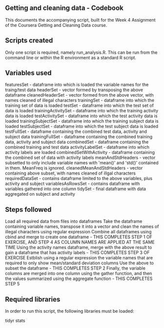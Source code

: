 ## Getting and cleaning data - Codebook

This documents the accompanying script, built for the Week 4 Assignment of the Coursera Getting and Cleaning Data course.

## Scripts created

Only one script is required, namely run_analysis.R. This can be run from the command line or within the R environment as a standard R script.

## Variables used

featuresSet - dataframe into which is loaded the variable names for the traing/test data
headerSet - vector formed by transposing the above dataframe
cleanedHeaderSet - vector formed from the above vector, with names cleaned of illegal characters
trainingSet - dataframe into which the training set of data is loaded
testSet - dataframe into which the test set of data is loaded
trainingActivitySet - dataframe into which the training activity data is loaded
testActivitySet - dataframe into which the test activity data is loaded
trainingSubjectSet - dataframe into which the training subject data is loaded
testSubjectSet - dataframe into which the test subject data is loaded
testFullSet - dataframe containing the combined test data, activity and subject data
trainingFullSet - dataframe containing the combined training data, activity and subject data
combinedSet - dataframe containing the combined training and test data
activityLabelSet - dataframe into which activity labels are loaded
combinedSetWithActivity - dataframe containing the combined set of data with activity labels
meanAndStdHeaders - vector subsetted to only include variable names with 'mean()' and 'std()' contained in them. MeanFreq is ignored.
cleanedMeanAndStdHeaders - vector containing above subset, with names cleaned of illgal characters
requiredDataSet - contains dataframe limited to the above variables, plus activity and subject
variablesAsRowsSet - contains dataframe with variables gathered into one column
tidySet - final dataframe with data aggregated on subject and activity

## Steps followed

Load all required data from files into dataframes
Take the dataframe containing variable names, transpose it into a vector and clean the names of illegal characters using regular expression
Combine all dataframes using cbind and merge to create one dataframe - THIS COMPLETES STEP 1 OF EXERCISE, AND STEP 4 AS COLUMN NAMES ARE APPLIED AT THE SAME TIME
Using the activity names dataframe, merge with the above result to gain a dataframe that has activity labels  - THIS COMPLETES STEP 3 OF EXERCISE
Estblish using a regular expression the variable names that are required to only show mean/standard deviation columns
Use the above to subset the dataframe - THIS COMPLETES STEP 2
Finally, the variable columns are merged into one column using the gather function, and then the values summarized using the aggregate function - THIS COMPLETES STEP 5

## Required libraries

In order to run this script, the following libraries must be loaded:

tidyr
stats
